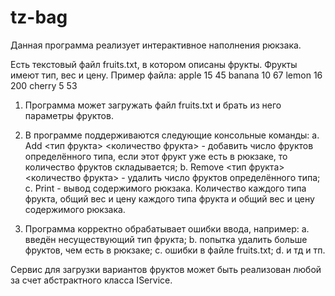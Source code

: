 # tz-bag

Данная программа реализует интерактивное наполнения рюкзака.

Есть текстовый файл fruits.txt, в котором описаны фрукты. Фрукты имеют тип, вес и цену.
Пример файла:
apple 15 45
banana 10 67
lemon 16 200
cherry 5 53

1. Программа может загружать файл fruits.txt и брать из него параметры фруктов.

2. В программе поддерживаются следующие консольные команды:
  a. Add <тип фрукта> <количество фрукта> - добавить число фруктов определённого
типа, если этот фрукт уже есть в рюкзаке, то количество фруктов складывается;
  b. Remove <тип фрукта> <количество фрукта> - удалить число фруктов определённого
типа;
  c. Print - вывод содержимого рюкзака. Количество каждого типа фрукта, общий вес
и цену каждого типа фрукта и общий вес и цену содержимого рюкзака. 

3. Программа корректно обрабатывает ошибки ввода, например:
  a. введён несуществующий тип фрукта;
  b. попытка удалить больше фруктов, чем есть в рюкзаке;
  c. ошибки в файле fruits.txt;
  d. и тд и тп.
  
Сервис для загрузки вариантов фруктов может быть реализован любой за счет абстрактного класса IService.
